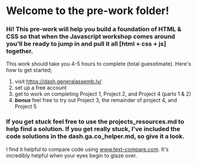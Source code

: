 # Welcome to the pre-work folder!

### Hi! This pre-work will help you build a foundation of HTML & CSS so that when the Javascript workshop comes around you'll be ready to jump in and pull it all [html + css + js] together.

This work should take you 4-5 hours to complete (total guesstimate). 
Here's how to get started;

1. visit https://dash.generalassemb.ly/
2. set up a free account
3. get to work on completing Project 1, Project 2, and Project 4 (parts 1 & 2)
4.  *__bonus__* feel free to try out Project 3, the remainder of project 4, and Project 5


### If you get stuck feel free to use the projects_resources.md to help find a solution. If you get really stuck, I've included the code solutions in the dash.ga.co_helper.md, so give it a look. 
I find it helpful to compare code using www.text-compare.com. It's incredibly helpful when your eyes begin to glaze over. 
